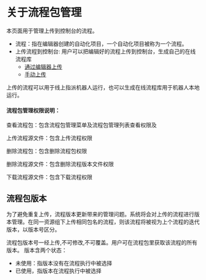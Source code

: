 # 关于流程包管理
本页面用于管理上传到控制台的流程。
- 流程：指在编辑器创建的自动化项目，一个自动化项目被称为一个流程。
 - 上传流程到控制台: 用户可以把编辑好的流程上传到控制台，生成自己的在线流程库
   - [通过编辑器上传](/articles-v2020.1/Studio/AutomationProjects/CreateProject.md)
   - [手动上传](/)

上传的流程可以用于线上指派机器人运行，也可以生成在线流程库用于机器人本地运行。

#### 流程包管理权限说明：

查看流程包：包含流程包管理菜单及流程包管理列表查看权限及

上传流程源文件：包含上传流程权限

删除流程包：包含删除流程包权限

删除流程源文件：包含删除流程版本文件权限

下载流程源文件：包含下载流程权限



## 流程包版本
为了避免重复上传，流程版本更新带来的管理问题。系统将会对上传的流程进行版本管理。在同一资源组下上传相同包名的流程，则该流程将被视为上个流程的迭代版本，以版本号区分。

流程包版本号一经上传,不可修改,不可覆盖。用户可在流程包里获取该流程的所有版本。
版本含两个状态：
- 未使用：指版本没有在流程执行中被选择
- 已使用，指版本在流程执行中被选择
